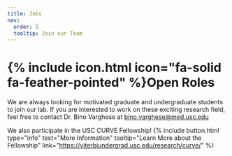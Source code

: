 ```yaml
---
title: Jobs
nav:
  order: 5
  tooltip: Join our Team
---
```


# {% include icon.html icon="fa-solid fa-feather-pointed" %}Open Roles

We are always looking for motivated graduate and undergraduate students to join our lab. If you are interested to work on these exciting research field, feel free to contact Dr. Bino Varghese at bino.varghese@med.usc.edu

We also participate in the USC CURVE Fellowship! 
{%
  include button.html
  type="info"
  text="More Information"
  tooltip="Learn More about the Fellowship"
  link="https://viterbiundergrad.usc.edu/research/curve/"
%} 

